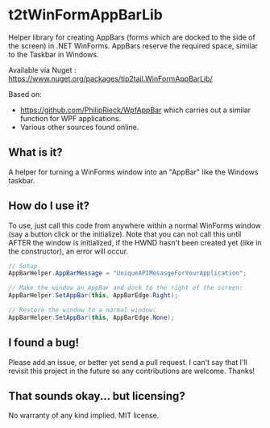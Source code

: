 # t2tWinFormAppBarLib

Helper library for creating AppBars (forms which are docked to the side of the screen) in .NET WinForms.  AppBars reserve the required space, similar to the Taskbar in Windows.

Available via Nuget : https://www.nuget.org/packages/tip2tail.WinFormAppBarLib/

Based on:
* https://github.com/PhilipRieck/WpfAppBar which carries out a similar function for WPF applications.
* Various other sources found online.

What is it?
----------
A helper for turning a WinForms window into an "AppBar" like the Windows taskbar.

How do I use it?
----------------
To use, just call this code from anywhere within a normal WinForms window (say a button click or the initialize). Note that you can not call this until AFTER the window is initialized, if the HWND hasn't been created yet (like in the constructor), an error will occur.

```C#
// Setup
AppBarHelper.AppBarMessage = "UniqueAPIMesasgeForYourApplication";

// Make the window an AppBar and dock to the right of the screen:
AppBarHelper.SetAppBar(this, AppBarEdge.Right);

// Restore the window to a normal window:
AppBarHelper.SetAppBar(this, AppBarEdge.None);
```

I found a bug!
--------------
Please add an issue, or better yet send a pull request.  I can't say that I'll revisit this project in the future so any contributions are welcome.
Thanks!

That sounds okay... but licensing?
----------------------------------
No warranty of any kind implied.  MIT license.
